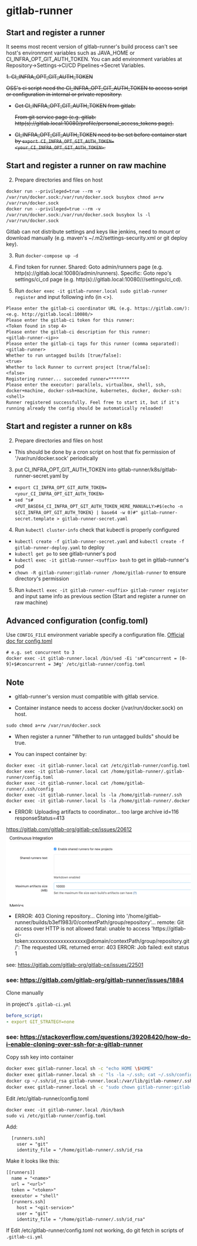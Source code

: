 
# gitlab-runner

## Start and register a runner

It seems most recent version of gitlab-runner's build process can't see host's environment variables such as JAVA_HOME or CI_INFRA_OPT_GIT_AUTH_TOKEN.
You can add environment variables at Repository->Settings->CI/CD Pipelines->Secret Variables.

<del>
1. CI_INFRA_OPT_GIT_AUTH_TOKEN

OSS's ci script need the CI_INFRA_OPT_GIT_AUTH_TOKEN to access script or configuration in internal or private repository.

- Get CI_INFRA_OPT_GIT_AUTH_TOKEN from gitlab:

  From git service page (e.g. gitlab: http(s)://gitlab.local:10080/profile/personal_access_tokens page).

- CI_INFRA_OPT_GIT_AUTH_TOKEN need to be set before container start by `export CI_INFRA_OPT_GIT_AUTH_TOKEN=<your_CI_INFRA_OPT_GIT_AUTH_TOKEN>`.
</del>

## Start and register a runner on raw machine

2. Prepare directories and files on host
```
docker run --privileged=true --rm -v /var/run/docker.sock:/var/run/docker.sock busybox chmod a+rw /var/run/docker.sock
docker run --privileged=true --rm -v /var/run/docker.sock:/var/run/docker.sock busybox ls -l /var/run/docker.sock
```

Gitlab can not distribute settings and keys like jenkins, need to mount or download manually 
(e.g. maven's ~/.m2/settings-security.xml or git deploy key).

3. Run `docker-compose up -d`

4. Find token for runner.
Shared: Goto admin/runners page (e.g. http(s)://gitlab.local:10080/admin/runners).
Specific: Goto repo's settings/ci_cd page (e.g. http(s)://gitlab.local:10080/<namespace>/<repo>/settings/ci_cd).

5. Run `docker exec -it gitlab-runner.local sudo gitlab-runner register` and input following info (in <>).
```
Please enter the gitlab-ci coordinator URL (e.g. https://gitlab.com/):
<e.g. http://gitlab.local:10080/>
Please enter the gitlab-ci token for this runner:
<Token found in step 4>
Please enter the gitlab-ci description for this runner:
<gitlab-runner-<ip>>
Please enter the gitlab-ci tags for this runner (comma separated):
<gitlab-runner>
Whether to run untagged builds [true/false]:
<true>
Whether to lock Runner to current project [true/false]:
<false>
Registering runner... succeeded runner=********
Please enter the executor: parallels, virtualbox, shell, ssh, docker+machine, docker-ssh+machine, kubernetes, docker, docker-ssh:
<shell>
Runner registered successfully. Feel free to start it, but if it's running already the config should be automatically reloaded!
```

## Start and register a runner on k8s

2. Prepare directories and files on host

- This should be done by a cron script on host that fix permission of '/var/run/docker.sock' periodically

3. put CI_INFRA_OPT_GIT_AUTH_TOKEN into gitlab-runner/k8s/gitlab-runner-secret.yaml by
- `export CI_INFRA_OPT_GIT_AUTH_TOKEN=<your_CI_INFRA_OPT_GIT_AUTH_TOKEN>`
- `sed "s#<PUT_BASE64_CI_INFRA_OPT_GIT_AUTH_TOKEN_HERE_MANUALLY>#$(echo -n ${CI_INFRA_OPT_GIT_AUTH_TOKEN} | base64 -w 0)#" gitlab-runner-secret.template > gitlab-runner-secret.yaml`

4. Run `kubectl cluster-info` check that kubectl is properly configured

- `kubectl create -f gitlab-runner-secret.yaml` and `kubectl create -f gitlab-runner-deploy.yaml` to deploy
- `kubectl get po` to see gitlab-runner's pod
- `kubectl exec -it gitlab-runner-<suffix> bash` to get in gitlab-runner's pod
- `chown -R gitlab-runner:gitlab-runner /home/gitlab-runner` to ensure directory's permission

5. Run `kubectl exec -it gitlab-runner-<suffix> gitlab-runner register`
   and input same info as previous section (Start and register a runner on raw machine)

## Advanced configuration (config.toml)
Use `CONFIG_FILE` environment variable specify a configuration file.
[Official doc for config.toml](https://docs.gitlab.com/runner/configuration/advanced-configuration.html)

```
# e.g. set concurrent to 3
docker exec -it gitlab-runner.local /bin/sed -Ei 's#^concurrent = [0-9]+$#concurrent = 3#g' /etc/gitlab-runner/config.toml
```

## Note
- gitlab-runner's version must compatible with gitlab service.

- Container instance needs to access docker (/var/run/docker.sock) on host.
```
sudo chmod a+rw /var/run/docker.sock
```

- When register a runner "Whether to run untagged builds" should be true.

- You can inspect container by:
```
docker exec -it gitlab-runner.local cat /etc/gitlab-runner/config.toml
docker exec -it gitlab-runner.local cat /home/gitlab-runner/.gitlab-runner/config.toml
docker exec -it gitlab-runner.local cat /home/gitlab-runner/.ssh/config
docker exec -it gitlab-runner.local ls -la /home/gitlab-runner/.ssh
docker exec -it gitlab-runner.local ls -la /home/gitlab-runner/.docker
```


- ERROR: Uploading artifacts to coordinator... too large archive  id=116 responseStatus=413

https://gitlab.com/gitlab-org/gitlab-ce/issues/20612
![](src/site/markdown/images/gitlab-runner-max-artifacts-size.png)

- ERROR: 403
Cloning repository...
Cloning into '/home/gitlab-runner/builds/b3ef1983/0/contextPath/group/repository'...
remote: Git access over HTTP is not allowed
fatal: unable to access 'https://gitlab-ci-token:xxxxxxxxxxxxxxxxxxxx@domain/contextPath/group/repository.git/': The requested URL returned error: 403
ERROR: Job failed: exit status 1

see: https://gitlab.com/gitlab-org/gitlab-ce/issues/22501

### see: https://gitlab.com/gitlab-org/gitlab-runner/issues/1884

Clone manually

in project's `.gitlab-ci.yml`
```yaml
before_script:
- export GIT_STRATEGY=none
```

### see: https://stackoverflow.com/questions/39208420/how-do-i-enable-cloning-over-ssh-for-a-gitlab-runner

Copy ssh key into container
```bash
docker exec gitlab-runner.local sh -c "echo HOME \$HOME"
docker exec gitlab-runner.local sh -c "ls -la ~/.ssh; cat ~/.ssh/config"
docker cp ~/.ssh/id_rsa gitlab-runner.local:/var/lib/gitlab-runner/.ssh/id_rsa
docker exec gitlab-runner.local sh -c "sudo chown gitlab-runner:gitlab-runner ~/.ssh/id_rsa; ls -la ~/.ssh"
```

Edit /etc/gitlab-runner/config.toml
```
docker exec -it gitlab-runner.local /bin/bash
sudo vi /etc/gitlab-runner/config.toml
```

Add:
```
  [runners.ssh]
    user = "git"
    identity_file = "/home/gitlab-runner/.ssh/id_rsa
```
Make it looks like this:
```
[[runners]]
  name = "<name>"
  url = "<url>"
  token = "<token>"
  executor = "shell"
  [runners.ssh]
    host = "<git-service>"
    user = "git"
    identity_file = "/home/gitlab-runner/.ssh/id_rsa"
```
If Edit /etc/gitlab-runner/config.toml not working, do git fetch in scripts of `.gitlab-ci.yml`
